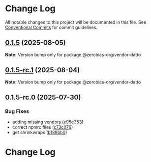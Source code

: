 # Change Log

All notable changes to this project will be documented in this file.
See [Conventional Commits](https://conventionalcommits.org) for commit guidelines.

## [0.1.5](https://github.com/zerobias-org/vendor/compare/@zerobias-org/vendor-datto@0.1.5-rc.1...@zerobias-org/vendor-datto@0.1.5) (2025-08-05)

**Note:** Version bump only for package @zerobias-org/vendor-datto





## [0.1.5-rc.1](https://github.com/zerobias-org/vendor/compare/@zerobias-org/vendor-datto@0.1.5-rc.0...@zerobias-org/vendor-datto@0.1.5-rc.1) (2025-08-04)

**Note:** Version bump only for package @zerobias-org/vendor-datto





## 0.1.5-rc.0 (2025-07-30)


### Bug Fixes

* adding missing vendors ([e95e353](https://github.com/zerobias-org/vendor/commit/e95e35309a1812973f4536f535eee460edc5414c))
* correct npmrc files ([c73c076](https://github.com/zerobias-org/vendor/commit/c73c0761e1e567cc0c2f0f8179725016d11caf8c))
* get shrinkwraps ([b189bb0](https://github.com/zerobias-org/vendor/commit/b189bb0cf53ad66427530ccc0eab7824527942d3))





# Change Log
